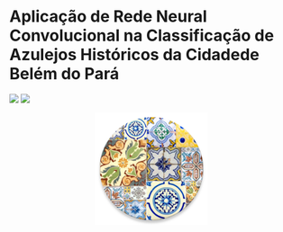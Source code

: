 # Aplicação de Rede Neural Convolucional na Classificação de Azulejos Históricos da Cidadede Belém do Pará
[<img src="https://img.shields.io/badge/author-tiagodavi70-blue?style=flat-square"/>](https://github.com/tiagodavi70) [<img src="https://img.shields.io/badge/author-rlrocha-orange?style=flat-square"/>](https://github.com/rlrocha)

<p align="center">
    <img width="200" src="images/azulejarlogo.png">
</p>